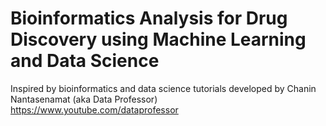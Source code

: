 # Bioinformatics Analysis for Drug Discovery using Machine Learning and Data Science

Inspired by bioinformatics and data science tutorials developed by Chanin Nantasenamat (aka Data Professor) 
https://www.youtube.com/dataprofessor



